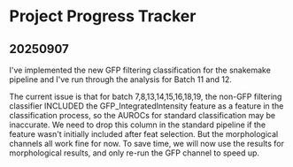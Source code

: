 # Project Progress Tracker

## 20250907

I've implemented the new GFP filtering classification for the snakemake pipeline and I've run through the analysis for Batch 11 and 12.

The current issue is that for batch 7,8,13,14,15,16,18,19, the non-GFP filtering classifier INCLUDED the GFP_IntegratedIntensity feature as a feature in the classification process, so the AUROCs for standard classification may be inaccurate. We need to drop this column in the standard pipeline if the feature wasn't initially included after feat selection. But the morphological channels all work fine for now. To save time, we will now use the results for morphological results, and only re-run the GFP channel to speed up.